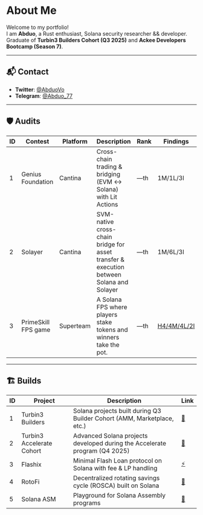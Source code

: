 # About Me

Welcome to my portfolio!  
I am **Abduo**, a Rust enthusiast, Solana security researcher && developer.  
Graduate of **Turbin3 Builders Cohort (Q3 2025)** and **Ackee Developers Bootcamp (Season 7)**.

---

## 📬 Contact

- **Twitter**: [@AbduoVo](https://x.com/AbduoVo)
- **Telegram**: [@Abduo_77](https://t.me/Abduo_77)

---

## 🛡️ Audits

| ID | Contest | Platform | Description | Rank | Findings |
|----|----------|-------------|----------|------|--------|
| 1  | Genius Foundation | Cantina | Cross-chain trading & bridging (EVM ↔ Solana) with Lit Actions | —th | 1M/1L/3I |
| 2  | Solayer           | Cantina | SVM-native cross-chain bridge for asset transfer & execution between Solana and Solayer | —th | 1M/6L/3I |
| 3  | PrimeSkill FPS game           | Superteam | A Solana FPS where players stake tokens and winners take the pot. | —th | [H4/4M/4L/2I](https://github.com/Abduovv/reports/blob/main/wager-program-audit-report.md) |


---

## 🏗️ Builds 

| ID | Project                   | Description                                                                | Link                                                   |
| -- | ------------------------- | -------------------------------------------------------------------------- | ------------------------------------------------------ |
| 1  | Turbin3 Builders          | Solana projects built during Q3 Builder Cohort (AMM, Marketplace, etc.)    | [🔧](https://github.com/Abduovv/Q3_25_Builder_Abduovv) |
| 2  | Turbin3 Accelerate Cohort | Advanced Solana projects developed during the Accelerate program (Q4 2025) | [🚀](https://github.com/Abduovv/Q4_2025_Accel_Abduovv) |
| 3  | Flashix                   | Minimal Flash Loan protocol on Solana with fee & LP handling               | [⚡](https://github.com/Abduovv/Flashix)                |
| 4  | RotoFi                    | Decentralized rotating savings cycle (ROSCA) built on Solana               | [🔁](https://github.com/Abduovv/RotoFi/tree/main)      |
| 5  | Solana ASM                | Playground for Solana Assembly programs                                    | [🧩](https://github.com/Abduovv/solana-asm)            |

